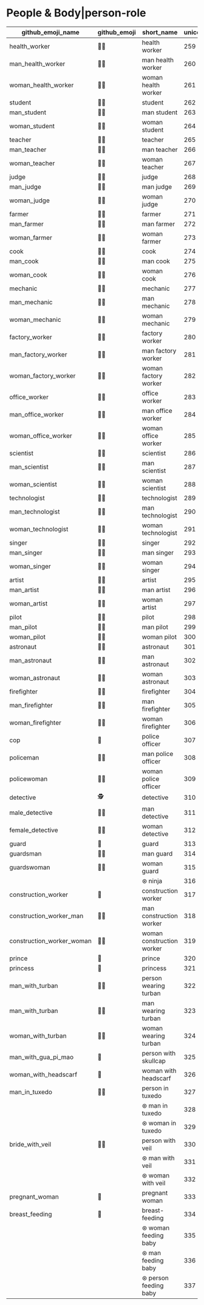 # People & Body|person-role

|github_emoji_name|github_emoji|short_name|unicode_index|
|---|---|---|---|
|health_worker|:health_worker:|health worker|259|
|man_health_worker|:man_health_worker:|man health worker|260|
|woman_health_worker|:woman_health_worker:|woman health worker|261|
|student|:student:|student|262|
|man_student|:man_student:|man student|263|
|woman_student|:woman_student:|woman student|264|
|teacher|:teacher:|teacher|265|
|man_teacher|:man_teacher:|man teacher|266|
|woman_teacher|:woman_teacher:|woman teacher|267|
|judge|:judge:|judge|268|
|man_judge|:man_judge:|man judge|269|
|woman_judge|:woman_judge:|woman judge|270|
|farmer|:farmer:|farmer|271|
|man_farmer|:man_farmer:|man farmer|272|
|woman_farmer|:woman_farmer:|woman farmer|273|
|cook|:cook:|cook|274|
|man_cook|:man_cook:|man cook|275|
|woman_cook|:woman_cook:|woman cook|276|
|mechanic|:mechanic:|mechanic|277|
|man_mechanic|:man_mechanic:|man mechanic|278|
|woman_mechanic|:woman_mechanic:|woman mechanic|279|
|factory_worker|:factory_worker:|factory worker|280|
|man_factory_worker|:man_factory_worker:|man factory worker|281|
|woman_factory_worker|:woman_factory_worker:|woman factory worker|282|
|office_worker|:office_worker:|office worker|283|
|man_office_worker|:man_office_worker:|man office worker|284|
|woman_office_worker|:woman_office_worker:|woman office worker|285|
|scientist|:scientist:|scientist|286|
|man_scientist|:man_scientist:|man scientist|287|
|woman_scientist|:woman_scientist:|woman scientist|288|
|technologist|:technologist:|technologist|289|
|man_technologist|:man_technologist:|man technologist|290|
|woman_technologist|:woman_technologist:|woman technologist|291|
|singer|:singer:|singer|292|
|man_singer|:man_singer:|man singer|293|
|woman_singer|:woman_singer:|woman singer|294|
|artist|:artist:|artist|295|
|man_artist|:man_artist:|man artist|296|
|woman_artist|:woman_artist:|woman artist|297|
|pilot|:pilot:|pilot|298|
|man_pilot|:man_pilot:|man pilot|299|
|woman_pilot|:woman_pilot:|woman pilot|300|
|astronaut|:astronaut:|astronaut|301|
|man_astronaut|:man_astronaut:|man astronaut|302|
|woman_astronaut|:woman_astronaut:|woman astronaut|303|
|firefighter|:firefighter:|firefighter|304|
|man_firefighter|:man_firefighter:|man firefighter|305|
|woman_firefighter|:woman_firefighter:|woman firefighter|306|
|cop|:cop:|police officer|307|
|policeman|:policeman:|man police officer|308|
|policewoman|:policewoman:|woman police officer|309|
|detective|:detective:|detective|310|
|male_detective|:male_detective:|man detective|311|
|female_detective|:female_detective:|woman detective|312|
|guard|:guard:|guard|313|
|guardsman|:guardsman:|man guard|314|
|guardswoman|:guardswoman:|woman guard|315|
|||⊛ ninja|316|
|construction_worker|:construction_worker:|construction worker|317|
|construction_worker_man|:construction_worker_man:|man construction worker|318|
|construction_worker_woman|:construction_worker_woman:|woman construction worker|319|
|prince|:prince:|prince|320|
|princess|:princess:|princess|321|
|man_with_turban|:man_with_turban:|person wearing turban|322|
|man_with_turban|:man_with_turban:|man wearing turban|323|
|woman_with_turban|:woman_with_turban:|woman wearing turban|324|
|man_with_gua_pi_mao|:man_with_gua_pi_mao:|person with skullcap|325|
|woman_with_headscarf|:woman_with_headscarf:|woman with headscarf|326|
|man_in_tuxedo|:man_in_tuxedo:|person in tuxedo|327|
|||⊛ man in tuxedo|328|
|||⊛ woman in tuxedo|329|
|bride_with_veil|:bride_with_veil:|person with veil|330|
|||⊛ man with veil|331|
|||⊛ woman with veil|332|
|pregnant_woman|:pregnant_woman:|pregnant woman|333|
|breast_feeding|:breast_feeding:|breast-feeding|334|
|||⊛ woman feeding baby|335|
|||⊛ man feeding baby|336|
|||⊛ person feeding baby|337|
